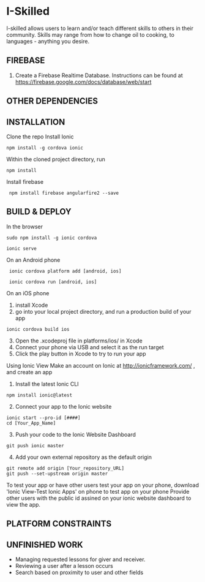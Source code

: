 # I-Skilled
I-skilled allows users to learn and/or teach different skills to others in their community. Skills may range from how to change oil to cooking, to languages - anything you desire.

## FIREBASE
1. Create a Firebase Realtime Database. 
Instructions can be found at https://firebase.google.com/docs/database/web/start

## OTHER DEPENDENCIES
 
## INSTALLATION
Clone the repo
Install Ionic
```
npm install -g cordova ionic
```
Within the cloned project directory, run
```
npm install
```
Install firebase
```
 npm install firebase angularfire2 --save
 ```
## BUILD & DEPLOY
In the browser
```
sudo npm install -g ionic cordova
```
```
ionic serve 
```
On an Android phone
```
 ionic cordova platform add [android, ios]
```
```
 ionic cordova run [android, ios]
```

On an iOS phone
1. install Xcode 
2. go into your local project directory, and run a production build of your app
```
ionic cordova build ios
```
3. Open the .xcodeproj file in platforms/ios/ in Xcode
4. Connect your phone via USB and select it as the run target
5. Click the play button in Xcode to try to run your app

Using Ionic View
Make an account on Ionic at http://ionicframework.com/ , and create an app
1. Install the latest Ionic CLI
```
npm install ionic@latest
```
2. Connect your app to the Ionic website
```
ionic start --pro-id [####] 
cd [Your_App_Name]
```
3. Push your code to the Ionic Website Dashboard
```
git push ionic master
```
4. Add your own external repository as the default origin
```
git remote add origin [Your_repository_URL]
git push --set-upstream origin master
```
To test your app or have other users test your app on your phone, download 'Ionic View-Test Ionic Apps' on phone to test app on your phone
Provide other users with the public id assined on your ionic website dashboard to view the app. 


## PLATFORM CONSTRAINTS

## UNFINISHED WORK
- Managing requested lessons for giver and receiver. 
- Reviewing a user after a lesson occurs
- Search based on proximity to user and other fields


